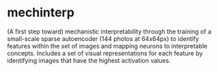 # mechinterp
(A first step toward) mechanistic interpretability through the training of a small-scale sparse autoencoder (144 photos at 64x64px) to identify features within the set of images and mapping neurons to interpretable concepts. Includes a set of visual representations for each feature by identifying images that have the highest activation values.
